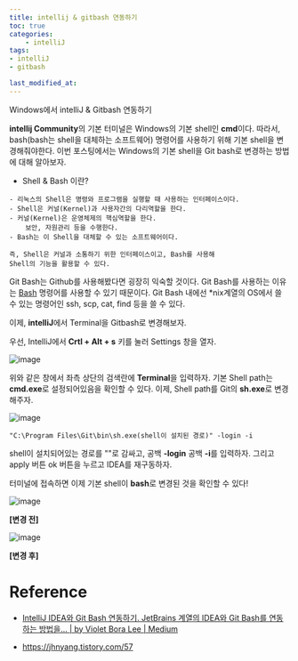 ```yaml
---
title: intellij & gitbash 연동하기
toc: true
categories:	
    - intelliJ
tags:
- intelliJ
- gitbash

last_modified_at: 
---
```


Windows에서 intelliJ & Gitbash 연동하기

**intellij Community**의 기본 터미널은 Windows의 기본 shell인 **cmd**이다. 따라서, bash(bash는 shell을 대체하는 소프트웨어) 명령어를 사용하기 위해 기본 shell을 변경해줘야한다. 이번 포스팅에서는 Windows의 기본 shell을 Git bash로 변경하는 방법에 대해 알아보자.



* Shell & Bash 이란?

```
- 리눅스의 Shell은 명령와 프로그램을 실행할 때 사용하는 인터페이스이다.
- Shell은 커널(Kernel)과 사용자간의 다리역할을 한다.
- 커널(Kernel)은 운영체제의 핵심역할을 한다.
	보안, 자원관리 등을 수행한다.
- Bash는 이 Shell을 대체할 수 있는 소프트웨어이다.

즉, Shell은 커널과 소통하기 위한 인터페이스이고, Bash를 사용해
Shell의 기능을 활용할 수 있다.
```



Git Bash는 Github를 사용해봤다면 굉장히 익숙할 것이다. Git Bash를 사용하는 이유는 [Bash](https://en.wikipedia.org/wiki/Bash_(Unix_shell)) 명령어를 사용할 수 있기 때문이다. Git Bash 내에선 *nix계열의 OS에서 쓸 수 있는 명령어인 ssh, scp, cat, find 등을 쓸 수 있다.



이제, **intelliJ**에서  Terminal을 Gitbash로 변경해보자.

우선, IntelliJ에서 **Crtl + Alt + s** 키를 눌러 Settings 창을 열자.

![image](https://user-images.githubusercontent.com/49560745/103500599-e1781d00-4e8e-11eb-8503-504fad1527fa.png)

위와 같은 창에서 좌측 상단의 검색란에 **Terminal**을 입력하자. 기본 Shell path는 **cmd.exe**로 설정되어있음을 확인할 수 있다. 이제, Shell path를 Git의 **sh.exe**로 변경해주자. 

![image](https://user-images.githubusercontent.com/49560745/103500355-63b41180-4e8e-11eb-9143-c2a3dfdad189.png)

````
"C:\Program Files\Git\bin\sh.exe(shell이 설치된 경로)" -login -i
````

 shell이 설치되어있는 경로를 ""로 감싸고, 공백 **-login** 공백 **-i**를 입력하자. 그리고 apply 버튼 ok 버튼을 누르고 IDEA를 재구동하자.



터미널에 접속하면 이제 기본 shell이 **bash**로 변경된 것을 확인할 수 있다!

![image](https://user-images.githubusercontent.com/49560745/103500867-c78b0a00-4e8f-11eb-8101-8fd626088be4.png)

**[변경 전]**



![image](https://user-images.githubusercontent.com/49560745/103500806-898de600-4e8f-11eb-86f4-a047b531c0d8.png)

**[변경 후]**



# Reference

- [IntelliJ IDEA와 Git Bash 연동하기. JetBrains 계열의 IDEA와 Git Bash를 연동하는 방법을… | by Violet Bora Lee | Medium](https://violetboralee.medium.com/intellij-idea와-git-bash-연동하기-63e8216aa7de)

- https://jhnyang.tistory.com/57